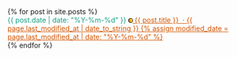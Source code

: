 <html lang="en">
<head>
  <meta charset="UTF-8">
  <meta name="viewport" content="width=device-width, initial-scale=1.0">
  <title>infoBAG</title>
</head>
<body>
  <main>
  <section>
    {% for post in site.posts %}
        <article>
            <time datetime="{{ post.date | date: "%Y-%m-%d" }}" style="color: #16A085;">
              {{ post.date | date: "%Y-%m-%d" }}
              <a style="color:#D35400;" href="{{ post.url }}">
                <img src="https://raw.githubusercontent.com/marioseixas/marioseixas.github.io/main/assets/gold.ico" alt="favicon">
                {{ post.title }} &nbsp;&middot; {{ page.last_modified_at | date_to_string }}
                {% assign modified_date = page.last_modified_at | date: "%Y-%m-%d" %}
              </a>
            </time>
        </article>
    {% endfor %}
  </section>
</main>
</body>
</html>
